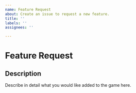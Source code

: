 ```yaml
---
name: Feature Request
about: Create an issue to request a new feature.
title: ''
labels: ''
assignees: ''

---
```

# Feature Request
## Description
Describe in detail what you would like added to the game here.